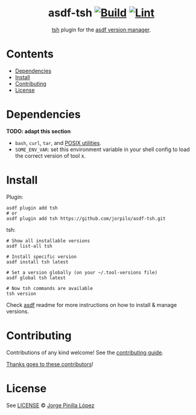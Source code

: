 <div align="center">

# asdf-tsh [![Build](https://github.com/jorpilo/asdf-tsh/actions/workflows/build.yml/badge.svg)](https://github.com/jorpilo/asdf-tsh/actions/workflows/build.yml) [![Lint](https://github.com/jorpilo/asdf-tsh/actions/workflows/lint.yml/badge.svg)](https://github.com/jorpilo/asdf-tsh/actions/workflows/lint.yml)

[tsh](https://goteleport.com/docs/connect-your-client/tsh) plugin for the [asdf version manager](https://asdf-vm.com).

</div>

# Contents

- [Dependencies](#dependencies)
- [Install](#install)
- [Contributing](#contributing)
- [License](#license)

# Dependencies

**TODO: adapt this section**

- `bash`, `curl`, `tar`, and [POSIX utilities](https://pubs.opengroup.org/onlinepubs/9699919799/idx/utilities.html).
- `SOME_ENV_VAR`: set this environment variable in your shell config to load the correct version of tool x.

# Install

Plugin:

```shell
asdf plugin add tsh
# or
asdf plugin add tsh https://github.com/jorpilo/asdf-tsh.git
```

tsh:

```shell
# Show all installable versions
asdf list-all tsh

# Install specific version
asdf install tsh latest

# Set a version globally (on your ~/.tool-versions file)
asdf global tsh latest

# Now tsh commands are available
tsh version
```

Check [asdf](https://github.com/asdf-vm/asdf) readme for more instructions on how to
install & manage versions.

# Contributing

Contributions of any kind welcome! See the [contributing guide](contributing.md).

[Thanks goes to these contributors](https://github.com/jorpilo/asdf-tsh/graphs/contributors)!

# License

See [LICENSE](LICENSE) © [Jorge Pinilla López](https://github.com/jorpilo/)
